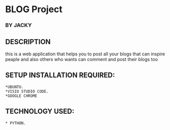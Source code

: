 # BLOG Project
### BY **JACKY**
## DESCRIPTION
this is a web application that helps you to post all your blogs that can inspire peaple and also others who wants can comment and post their blogs too

## SETUP INSTALLATION REQUIRED:

	*UBUNTU.
	*VISIO STUDIO CODE.	
    *GOOGLE CHROME

## TECHNOLOGY USED:
    * PYTHON.
    